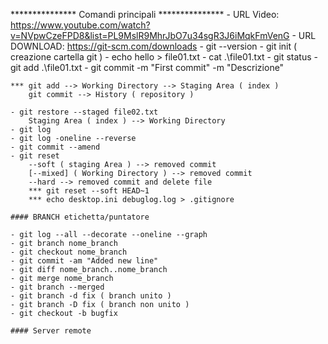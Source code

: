 *************** Comandi principali ***************
	- URL Video: https://www.youtube.com/watch?v=NVpwCzeFPD8&list=PL9MslR9MhrJbO7u34sgR3J6iMqkFmVenG
	- URL DOWNLOAD: https://git-scm.com/downloads
	- git --version
	- git init ( creazione cartella git )
		- echo hello > file01.txt
		- cat .\file01.txt
	- git status
	- git add .\file01.txt
	- git commit -m "First commit" -m "Descrizione"
	
	*** git add --> Working Directory --> Staging Area ( index )
		git commit --> History ( repository )
		
	- git restore --staged file02.txt
		Staging Area ( index ) --> Working Directory
	- git log
	- git log -oneline --reverse
	- git commit --amend
	- git reset
		--soft ( staging Area ) --> removed commit
		[--mixed] ( Working Directory ) --> removed commit
		--hard --> removed commit and delete file
		*** git reset --soft HEAD~1
		*** echo desktop.ini debuglog.log > .gitignore
	
	#### BRANCH etichetta/puntatore
	
	- git log --all --decorate --oneline --graph
	- git branch nome_branch
	- git checkout nome_branch
	- git commit -am "Added new line"
	- git diff nome_branch..nome_branch
	- git merge nome_branch
	- git branch --merged
	- git branch -d fix ( branch unito )
	- git branch -D fix ( branch non unito )
	- git checkout -b bugfix
	
	#### Server remote
	
	
